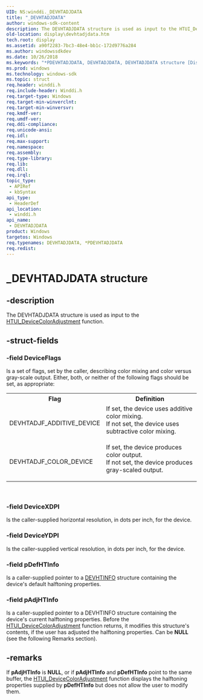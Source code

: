 ```yaml
---
UID: NS:winddi._DEVHTADJDATA
title: "_DEVHTADJDATA"
author: windows-sdk-content
description: The DEVHTADJDATA structure is used as input to the HTUI_DeviceColorAdjustment function.
old-location: display\devhtadjdata.htm
tech.root: display
ms.assetid: a90f2283-7bc3-48e4-bb1c-172d9776a284
ms.author: windowssdkdev
ms.date: 10/26/2018
ms.keywords: "*PDEVHTADJDATA, DEVHTADJDATA, DEVHTADJDATA structure [Display Devices], PDEVHTADJDATA, PDEVHTADJDATA structure pointer [Display Devices], _DEVHTADJDATA, display.devhtadjdata, grstrcts_bd1a058d-3d43-48f3-a87e-7f6f5276ba51.xml, winddi/DEVHTADJDATA, winddi/PDEVHTADJDATA"
ms.prod: windows
ms.technology: windows-sdk
ms.topic: struct
req.header: winddi.h
req.include-header: Winddi.h
req.target-type: Windows
req.target-min-winverclnt: 
req.target-min-winversvr: 
req.kmdf-ver: 
req.umdf-ver: 
req.ddi-compliance: 
req.unicode-ansi: 
req.idl: 
req.max-support: 
req.namespace: 
req.assembly: 
req.type-library: 
req.lib: 
req.dll: 
req.irql: 
topic_type:
 - APIRef
 - kbSyntax
api_type:
 - HeaderDef
api_location:
 - winddi.h
api_name:
 - DEVHTADJDATA
product: Windows
targetos: Windows
req.typenames: DEVHTADJDATA, *PDEVHTADJDATA
req.redist: 
---
```


# _DEVHTADJDATA structure


## -description


The DEVHTADJDATA structure is used as input to the <a href="https://msdn.microsoft.com/063320e3-b103-4c9a-ae82-790e5b768dc9">HTUI_DeviceColorAdjustment</a> function.


## -struct-fields




### -field DeviceFlags

Is a set of flags, set by the caller, describing color mixing and color versus gray-scale output. Either, both, or neither of the following flags should be set, as appropriate:

<table>
<tr>
<th>Flag</th>
<th>Definition</th>
</tr>
<tr>
<td>
DEVHTADJF_ADDITIVE_DEVICE

</td>
<td>

<dl>
<dt>If set, the device uses additive color mixing.</dt>
<dt>If not set, the device uses subtractive color mixing.</dt>
</dl>


</td>
</tr>
<tr>
<td>
DEVHTADJF_COLOR_DEVICE

</td>
<td>

<dl>
<dt>If set, the device produces color output.</dt>
<dt>If not set, the device produces gray-scaled output.</dt>
</dl>


</td>
</tr>
</table>
 


### -field DeviceXDPI

Is the caller-supplied horizontal resolution, in dots per inch, for the device.


### -field DeviceYDPI

Is the caller-supplied vertical resolution, in dots per inch, for the device.


### -field pDefHTInfo

Is a caller-supplied pointer to a <a href="https://msdn.microsoft.com/81abebbf-97f2-422f-b0ab-f6f920e09fef">DEVHTINFO</a> structure containing the device's default halftoning properties.


### -field pAdjHTInfo

Is a caller-supplied pointer to a DEVHTINFO structure containing the device's current halftoning properties. Before the <a href="https://msdn.microsoft.com/063320e3-b103-4c9a-ae82-790e5b768dc9">HTUI_DeviceColorAdjustment</a> function returns, it modifies this structure's contents, if the user has adjusted the halftoning properties. Can be <b>NULL</b> (see the following Remarks section).


## -remarks



If <b>pAdjHTInfo</b> is <b>NULL</b>, or if <b>pAdjHTInfo</b> and <b>pDefHTInfo</b> point to the same buffer, the <a href="https://msdn.microsoft.com/063320e3-b103-4c9a-ae82-790e5b768dc9">HTUI_DeviceColorAdjustment</a> function displays the halftoning properties supplied by <b>pDefHTInfo</b> but does not allow the user to modify them.



